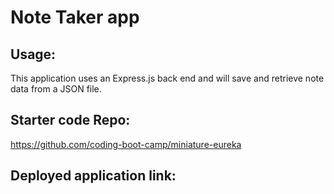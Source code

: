 # Note Taker app

## Usage:
This application uses an Express.js back end and will save and retrieve note data from a JSON file.

## Starter code Repo:
https://github.com/coding-boot-camp/miniature-eureka

## Deployed application link: 